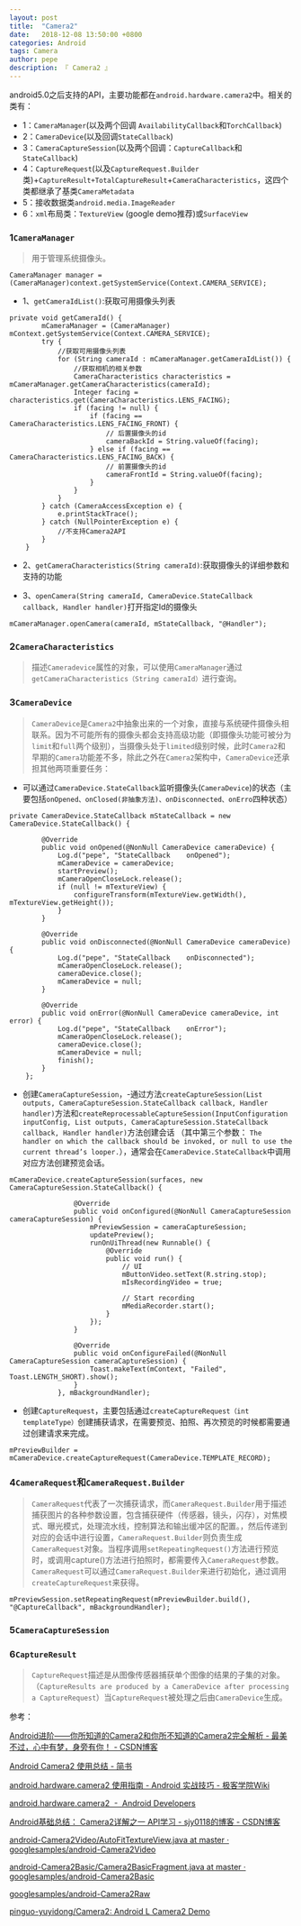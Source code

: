 ```yaml
---
layout: post
title:  "Camera2"
date:   2018-12-08 13:50:00 +0800
categories: Android
tags: Camera
author: pepe
description: 『 Camera2 』
---
```


android5.0之后支持的API，主要功能都在`android.hardware.camera2`中。相关的类有： 

* 1：`CameraManager`(以及两个回调 `AvailabilityCallback`和`TorchCallback`) 
* 2：`CameraDevice`(以及回调`StateCallback`) 
* 3：`CameraCaptureSession`(以及两个回调：`CaptureCallback`和`StateCallback`) 
* 4：`CaptureRequest`(以及`CaptureRequest.Builder`类)+`CaptureResult+TotalCaptureResult`+`CameraCharacteristics`，这四个类都继承了基类`CameraMetadata` 
* 5：接收数据类`android.media.ImageReader`
* 6：`xml`布局类：`TextureView` (google demo推荐)或`SurfaceView`


### **1`CameraManager`**

> 用于管理系统摄像头。

`CameraManager manager = (CameraManager)context.getSystemService(Context.CAMERA_SERVICE);`

* 1、`getCameraIdList()`:获取可用摄像头列表

```
private void getCameraId() {
        mCameraManager = (CameraManager) mContext.getSystemService(Context.CAMERA_SERVICE);
        try {
            //获取可用摄像头列表
            for (String cameraId : mCameraManager.getCameraIdList()) {
                //获取相机的相关参数
                CameraCharacteristics characteristics = mCameraManager.getCameraCharacteristics(cameraId);
                Integer facing = characteristics.get(CameraCharacteristics.LENS_FACING);
                if (facing != null) {
                    if (facing == CameraCharacteristics.LENS_FACING_FRONT) {
                        // 后置摄像头的id
                        cameraBackId = String.valueOf(facing);
                    } else if (facing == CameraCharacteristics.LENS_FACING_BACK) {
                        // 前置摄像头的id
                        cameraFrontId = String.valueOf(facing);
                    }
                }
            }
        } catch (CameraAccessException e) {
            e.printStackTrace();
        } catch (NullPointerException e) {
            //不支持Camera2API
        }
    }
```

* 2、`getCameraCharacteristics(String cameraId)`:获取摄像头的详细参数和支持的功能

* 3、`openCamera(String cameraId, CameraDevice.StateCallback callback, Handler handler)`打开指定Id的摄像头

```
mCameraManager.openCamera(cameraId, mStateCallback, "@Handler");
```

### **2`CameraCharacteristics`**

> 描述`Cameradevice`属性的对象，可以使用`CameraManager`通过`getCameraCharacteristics（String cameraId）`进行查询。

### **3`CameraDevice`**

> `CameraDevice`是`Camera2`中抽象出来的一个对象，直接与系统硬件摄像头相联系。因为不可能所有的摄像头都会支持高级功能（即摄像头功能可被分为`limit`和`full`两个级别），当摄像头处于`limited`级别时候，此时`Camera2`和早期的`Camera`功能差不多，除此之外在`Camera2`架构中，`CameraDevice`还承担其他两项重要任务：

* 可以通过`CameraDevice.StateCallback`监听摄像头(`CameraDevice`)的状态（主要包括`onOpened、onClosed(非抽象方法)、onDisconnected、onErro`四种状态）

```
private CameraDevice.StateCallback mStateCallback = new CameraDevice.StateCallback() {

        @Override
        public void onOpened(@NonNull CameraDevice cameraDevice) {
            Log.d("pepe", "StateCallback    onOpened");
            mCameraDevice = cameraDevice;
            startPreview();
            mCameraOpenCloseLock.release();
            if (null != mTextureView) {
                configureTransform(mTextureView.getWidth(), mTextureView.getHeight());
            }
        }

        @Override
        public void onDisconnected(@NonNull CameraDevice cameraDevice) {
            Log.d("pepe", "StateCallback    onDisconnected");
            mCameraOpenCloseLock.release();
            cameraDevice.close();
            mCameraDevice = null;
        }

        @Override
        public void onError(@NonNull CameraDevice cameraDevice, int error) {
            Log.d("pepe", "StateCallback    onError");
            mCameraOpenCloseLock.release();
            cameraDevice.close();
            mCameraDevice = null;
            finish();
        }
    };
```

* 创建`CameraCaptureSession`，-通过方法`createCaptureSession(List outputs, CameraCaptureSession.StateCallback callback, Handler handler)`方法和`createReprocessableCaptureSession(InputConfiguration inputConfig, List outputs, CameraCaptureSession.StateCallback callback, Handler handler)`方法创建会话 （其中第三个参数： `The handler on which the callback should be invoked, or null to use the current thread’s looper.`），通常会在`CameraDevice.StateCallback`中调用对应方法创建预览会话。

```
mCameraDevice.createCaptureSession(surfaces, new CameraCaptureSession.StateCallback() {

                @Override
                public void onConfigured(@NonNull CameraCaptureSession cameraCaptureSession) {
                    mPreviewSession = cameraCaptureSession;
                    updatePreview();
                    runOnUiThread(new Runnable() {
                        @Override
                        public void run() {
                            // UI
                            mButtonVideo.setText(R.string.stop);
                            mIsRecordingVideo = true;

                            // Start recording
                            mMediaRecorder.start();
                        }
                    });
                }

                @Override
                public void onConfigureFailed(@NonNull CameraCaptureSession cameraCaptureSession) {
                    Toast.makeText(mContext, "Failed", Toast.LENGTH_SHORT).show();
                }
            }, mBackgroundHandler);
```

* 创建`CaptureRequest`，主要包括通过`createCaptureRequest（int templateType）`创建捕获请求，在需要预览、拍照、再次预览的时候都需要通过创建请求来完成。

```
mPreviewBuilder = mCameraDevice.createCaptureRequest(CameraDevice.TEMPLATE_RECORD);
```

### **4`CameraRequest`和`CameraRequest.Builder`**

> `CameraRequest`代表了一次捕获请求，而`CameraRequest.Builder`用于描述捕获图片的各种参数设置，包含捕获硬件（传感器，镜头，闪存），对焦模式、曝光模式，处理流水线，控制算法和输出缓冲区的配置。，然后传递到对应的会话中进行设置，`CameraRequest.Builder`则负责生成`CameraRequest`对象。当程序调用`setRepeatingRequest()`方法进行预览时，或调用capture()方法进行拍照时，都需要传入`CameraRequest`参数。`CameraRequest`可以通过`CameraRequest.Builder`来进行初始化，通过调用`createCaptureRequest`来获得。

```
mPreviewSession.setRepeatingRequest(mPreviewBuilder.build(), "@CaptureCallback", mBackgroundHandler);
```

### **5`CameraCaptureSession`**

### **6`CaptureResult`**

> `CaptureRequest`描述是从图像传感器捕获单个图像的结果的子集的对象。（`CaptureResults are produced by a CameraDevice after processing a CaptureRequest`）当`CaptureRequest`被处理之后由`CameraDevice`生成。



参考：

[Android进阶——你所知道的Camera2和你所不知道的Camera2完全解析 - 最美不过，心中有梦，身旁有你！ - CSDN博客](https://blog.csdn.net/CrazyMo_/article/details/78182243?locationNum=7&fps=1)






[Android Camera2 使用总结 - 简书](https://www.jianshu.com/p/73fed068a795)

[android.hardware.camera2 使用指南 - Android 实战技巧 - 极客学院Wiki](http://wiki.jikexueyuan.com/project/android-actual-combat-skills/android-hardware-camera2-operating-guide.html)

[android.hardware.camera2  -  Android Developers](https://developer.android.google.cn/reference/android/hardware/camera2/package-summary)

[Android基础总结： Camera2详解之一 API学习 - sjy0118的博客 - CSDN博客](https://blog.csdn.net/sjy0118/article/details/78748941)

[android-Camera2Video/AutoFitTextureView.java at master · googlesamples/android-Camera2Video](https://github.com/googlesamples/android-Camera2Video/blob/master/Application/src/main/java/com/example/android/camera2video/AutoFitTextureView.java)

[android-Camera2Basic/Camera2BasicFragment.java at master · googlesamples/android-Camera2Basic](https://github.com/googlesamples/android-Camera2Basic/blob/master/Application/src/main/java/com/example/android/camera2basic/Camera2BasicFragment.java)

[googlesamples/android-Camera2Raw](https://github.com/googlesamples/android-Camera2Raw)

[pinguo-yuyidong/Camera2: Android L Camera2 Demo](https://github.com/pinguo-yuyidong/Camera2)
